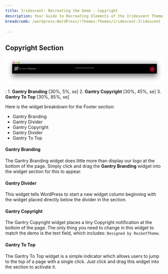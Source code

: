 ```yaml
---
title: Iridescent: Recreating the Demo - Copyright
description: Your Guide to Recreating Elements of the Iridescent Theme for WordPress
breadcrumb: /wordpress:WordPress/!themes:Themes/iridescent:Iridescent

---
```


Copyright Section
-----

![Copyright](assets/demo_9.jpeg)

:   1. **Gantry Branding** [30%, 5%, se]
    2. **Gantry Copyright** [30%, 45%, se]
    3. **Gantry To Top** [30%, 85%, se]

Here is the widget breakdown for the Footer section:

* Gantry Branding
* Gantry Divider
* Gantry Copyright
* Gantry Divider
* Gantry To Top

#### Gantry Branding

The Gantry Branding widget does little more than display our logo at the bottom of the page. Simply click and drag the **Gantry Branding** widget into the widget section for this to appear.

#### Gantry Divider

This widget tells WordPress to start a new widget column beginning with the widget placed directly below the divider in the section.

#### Gantry Copyright

The Gantry Copyright widget places a tiny Copyright notification at the bottom of the page. The only thing you need to change in this widget to match the demo is the text field, which includes: `Designed by RocketTheme`.

#### Gantry To Top

The Gantry To Top widget is a simple indicator which allows users to jump to the top of a page with a single click. Just click and drag this widget into the section to activate it.